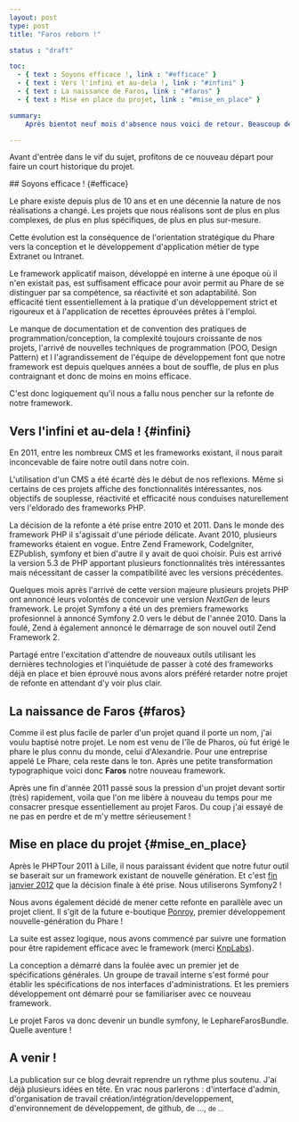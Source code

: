 ```yaml
---
layout: post
type: post
title: "Faros reborn !"

status : "draft"

toc:
  - { text : Soyons efficace !, link : "#efficace" }
  - { text : Vers l'infini et au-dela !, link : "#infini" }
  - { text : La naissance de Faros, link : "#faros" }
  - { text : Mise en place du projet, link : "#mise_en_place" }

summary:
    Après bientot neuf mois d'absence nous voici de retour. Beaucoup de choses se sont passés ces derniers mois : des décisions ont été prises et des actions ont été menées.

---
```


Avant d'entrée dans le vif du sujet, profitons de ce nouveau départ pour faire un court historique du projet.

## Soyons efficace ! {#efficace}

Le phare existe depuis plus de 10 ans et en une décennie la nature de nos
réalisations a changé. Les projets que nous réalisons sont de plus en plus
complexes, de plus en plus spécifiques, de plus en plus sur-mesure.

Cette évolution est la conséquence de l'orientation stratégique du Phare
vers la conception et le développement d'application métier de type
Extranet ou Intranet.

Le framework applicatif maison, développé en interne à une époque où il n'en
existait pas, est suffisament efficace pour avoir permit au Phare de se
distinguer par sa compétence, sa réactivité et son adaptabilité. Son
efficacité tient essentiellement à la pratique d'un développement strict et
rigoureux et à l'application de recettes éprouvées prêtes à l'emploi.

Le manque de documentation et de convention des pratiques de programmation/conception, la complexité toujours croissante de nos projets, l'arrivé de nouvelles techniques de programmation (POO, Design Pattern) et l l'agrandissement de l'équipe de développement font que notre framework est depuis quelques années a bout de souffle, de plus en plus contraignant et donc de moins en moins efficace.

C'est donc logiquement qu'il nous a fallu nous pencher sur la refonte de notre framework.


## Vers l'infini et au-dela ! {#infini}

En 2011, entre les nombreux CMS et les frameworks existant, il nous parait
inconcevable de faire notre outil dans notre coin.

L'utilisation d'un CMS a été écarté dès le début de nos reflexions. Même si
certains de ces projets affiche des fonctionnalités intéressantes, nos
objectifs de souplesse, réactivité et efficacité nous conduises
naturellement vers l'eldorado des frameworks PHP.

La décision de la refonte a été prise entre 2010 et 2011. Dans le monde des
framework PHP il s'agissait d'une période délicate. Avant 2010, plusieurs
frameworks étaient en vogue. Entre Zend Framework, CodeIgniter, EZPublish,
symfony et bien d'autre il y avait de quoi choisir. Puis est arrivé la
version 5.3 de PHP apportant plusieurs fonctionnalités très intéressantes
mais nécessitant de casser la compatibilité avec les versions précédentes.

Quelques mois après l'arrivé de cette version majeure plusieurs projets PHP
ont annoncé leurs volontés de concevoir une version _NextGen_ de leurs
framework. Le projet Symfony a été un des premiers frameworks profesionnel à
annoncé Symfony 2.0 vers le début de l'année 2010. Dans la foulé, Zend à
également annoncé le démarrage de son nouvel outil Zend Framework 2.

Partagé entre l'excitation d'attendre de nouveaux outils utilisant les dernières technologies et l'inquiétude de passer à coté des frameworks déjà en place et bien éprouvé nous avons alors préféré retarder notre projet de refonte en attendant d'y voir plus clair.


## La naissance de Faros {#faros}

Comme il est plus facile de parler d'un projet quand il porte un nom, j'ai
voulu baptisé notre projet. Le nom est venu de l'île de Pharos, où fut érigé
le phare le plus connu du monde, celui d'Alexandrie. Pour une entreprise
appelé Le Phare, cela reste dans le ton. Après une petite transformation
typographique voici donc **Faros** notre nouveau framework.

Après une fin d'année 2011 passé sous la pression d'un projet devant sortir (très) rapidement, voila que l'on me libère à nouveau du temps pour me consacrer presque essentiellement au projet Faros. Du coup j'ai essayé de ne pas en perdre et de m'y mettre sérieusement !


## Mise en place du projet {#mise_en_place}

Après le PHPTour 2011 à Lille, il nous paraissant évident que notre futur outil se baserait sur un framework existant de nouvelle génération. Et c'est [fin janvier 2012](https://twitter.com/dhalsimfr/statuses/163944291276824576) que la décision finale à été prise. Nous utiliserons Symfony2 !

Nous avons également décidé de mener cette refonte en parallèle avec un projet client. Il s'git de la future e-boutique [Ponroy](http://www.ponroy.com/), premier développement nouvelle-génération du Phare !

La suite est assez logique, nous avons commencé par suivre une formation pour être rapidement efficace avec le framework (merci [KnpLabs](http://knplabs.fr)).

La conception a démarré dans la foulée avec un premier jet de spécifications générales. Un groupe de travail interne s'est formé pour établir les spécifications de nos interfaces d'administrations. Et les premiers développement ont démarré pour se familiariser avec ce nouveau framework.

Le projet Faros va donc devenir un bundle symfony, le LephareFarosBundle. Quelle aventure !

## A venir !

La publication sur ce blog devrait reprendre un rythme plus soutenu. J'ai déjà plusieurs idées en tête. En vrac nous parlerons : d'interface d'admin, d'organisation de travail création/intégration/developpement, d'environnement de développement, de github, de ..., <small>de ...</small>